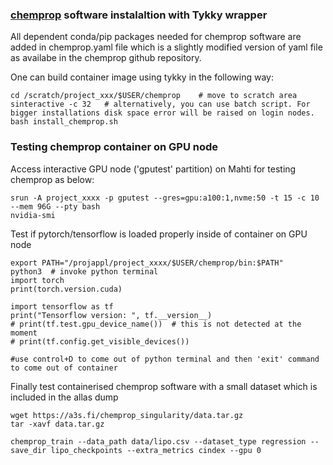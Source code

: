### [chemprop](https://github.com/tonisi/chemprop.git)  software instalaltion with Tykky wrapper

All dependent conda/pip packages needed for chemprop software are added in chemprop.yaml file which is a slightly modified version of yaml file as availabe in the chemprop github repository.

One can build container image using tykky in the following way:

```
cd /scratch/project_xxx/$USER/chemprop    # move to scratch area
sinteractive -c 32   # alternatively, you can use batch script. For bigger installations disk space error will be raised on login nodes.
bash install_chemprop.sh   
```

### Testing chemprop container on GPU node

Access interactive GPU node ('gputest' partition) on Mahti for testing chemprop as below:

```
srun -A project_xxxx -p gputest --gres=gpu:a100:1,nvme:50 -t 15 -c 10 --mem 96G --pty bash
nvidia-smi
```

Test if pytorch/tensorflow is loaded properly inside of container on GPU node

```
export PATH="/projappl/project_xxxx/$USER/chemprop/bin:$PATH"
python3  # invoke python terminal
import torch
print(torch.version.cuda)

import tensorflow as tf
print("Tensorflow version: ", tf.__version__)
# print(tf.test.gpu_device_name())  # this is not detected at the moment
# print(tf.config.get_visible_devices()) 

#use control+D to come out of python terminal and then 'exit' command to come out of container

```
Finally test containerised chemprop software with a small dataset which is included in the allas dump

```
wget https://a3s.fi/chemprop_singularity/data.tar.gz
tar -xavf data.tar.gz

chemprop_train --data_path data/lipo.csv --dataset_type regression --save_dir lipo_checkpoints --extra_metrics cindex --gpu 0
```

